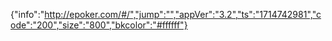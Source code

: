 {"info":"http://epoker.com/#/","jump":"","appVer":"3.2","ts":"1714742981","code":"200","size":"800","bkcolor":"#ffffff"}